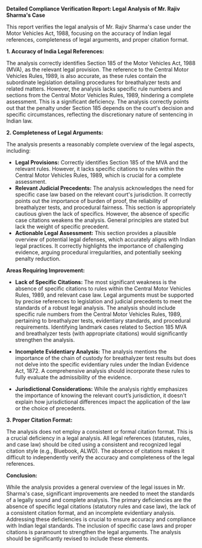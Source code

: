 **Detailed Compliance Verification Report: Legal Analysis of Mr. Rajiv Sharma's Case**

This report verifies the legal analysis of Mr. Rajiv Sharma's case under the Motor Vehicles Act, 1988, focusing on the accuracy of Indian legal references, completeness of legal arguments, and proper citation format.

**1. Accuracy of India Legal References:**

The analysis correctly identifies Section 185 of the Motor Vehicles Act, 1988 (MVA), as the relevant legal provision.  The reference to the Central Motor Vehicles Rules, 1989, is also accurate, as these rules contain the subordinate legislation detailing procedures for breathalyzer tests and related matters. However, the analysis lacks specific rule numbers and sections from the Central Motor Vehicles Rules, 1989, hindering a complete assessment.  This is a significant deficiency.  The analysis correctly points out that the penalty under Section 185 depends on the court's decision and specific circumstances, reflecting the discretionary nature of sentencing in Indian law.


**2. Completeness of Legal Arguments:**

The analysis presents a reasonably complete overview of the legal aspects, including:

* **Legal Provisions:** Correctly identifies Section 185 of the MVA and the relevant rules.  However, it lacks specific citations to rules within the Central Motor Vehicles Rules, 1989, which is crucial for a complete assessment.
* **Relevant Judicial Precedents:**  The analysis acknowledges the need for specific case law based on the relevant court's jurisdiction.  It correctly points out the importance of burden of proof, the reliability of breathalyzer tests, and procedural fairness. This section is appropriately cautious given the lack of specifics.  However, the absence of specific case citations weakens the analysis.  General principles are stated but lack the weight of specific precedent.
* **Actionable Legal Assessment:**  This section provides a plausible overview of potential legal defenses, which accurately aligns with Indian legal practices.  It correctly highlights the importance of challenging evidence, arguing procedural irregularities, and potentially seeking penalty reduction.

**Areas Requiring Improvement:**

* **Lack of Specific Citations:** The most significant weakness is the absence of specific citations to rules within the Central Motor Vehicles Rules, 1989, and relevant case law.  Legal arguments must be supported by precise references to legislation and judicial precedents to meet the standards of a robust legal analysis. The analysis should include specific rule numbers from the Central Motor Vehicles Rules, 1989, pertaining to breathalyzer tests, evidentiary standards, and procedural requirements.  Identifying landmark cases related to Section 185 MVA and breathalyzer tests (with appropriate citations) would significantly strengthen the analysis.

* **Incomplete Evidentiary Analysis:** The analysis mentions the importance of the chain of custody for breathalyzer test results but does not delve into the specific evidentiary rules under the Indian Evidence Act, 1872. A comprehensive analysis should incorporate these rules to fully evaluate the admissibility of the evidence.

* **Jurisdictional Considerations:** While the analysis rightly emphasizes the importance of knowing the relevant court’s jurisdiction, it doesn't explain how jurisdictional differences impact the application of the law or the choice of precedents.


**3. Proper Citation Format:**

The analysis does not employ a consistent or formal citation format.  This is a crucial deficiency in a legal analysis.  All legal references (statutes, rules, and case law) should be cited using a consistent and recognized legal citation style (e.g., Bluebook, ALWD).  The absence of citations makes it difficult to independently verify the accuracy and completeness of the legal references.


**Conclusion:**

While the analysis provides a general overview of the legal issues in Mr. Sharma's case, significant improvements are needed to meet the standards of a legally sound and complete analysis.  The primary deficiencies are the absence of specific legal citations (statutory rules and case law), the lack of a consistent citation format, and an incomplete evidentiary analysis. Addressing these deficiencies is crucial to ensure accuracy and compliance with Indian legal standards.  The inclusion of specific case laws and proper citations is paramount to strengthen the legal arguments.  The analysis should be significantly revised to include these elements.